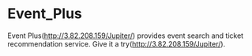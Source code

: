 # Event_Plus
Event Plus(http://3.82.208.159/Jupiter/) provides event search and ticket recommendation service. Give it a try(http://3.82.208.159/Jupiter/). 
